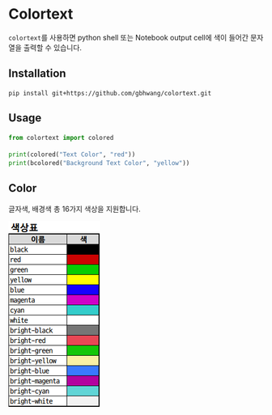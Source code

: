 # Colortext

`colortext`를 사용하면 python shell 또는 Notebook output cell에 색이 들어간 문자열을 출력할 수 있습니다.

## Installation

```shell
pip install git+https://github.com/gbhwang/colortext.git
```

## Usage

```python
from colortext import colored

print(colored("Text Color", "red"))
print(bcolored("Background Text Color", "yellow"))
```

## Color

글자색, 배경색 총 16가지 색상을 지원합니다.  

![colortable](./images/colortable.png)
